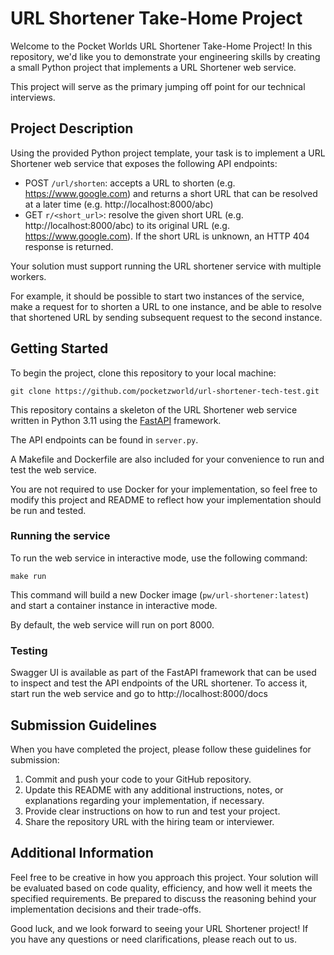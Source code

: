 # URL Shortener Take-Home Project
Welcome to the Pocket Worlds URL Shortener Take-Home Project! In this repository, we'd like you to demonstrate your
engineering skills by creating a small Python project that implements a URL Shortener web service.

This project will serve as the primary jumping off point for our technical interviews.

## Project Description
Using the provided Python project template, your task is to implement a URL Shortener web service that exposes
the following API endpoints:

* POST `/url/shorten`: accepts a URL to shorten (e.g. https://www.google.com) and returns a short URL that 
  can be resolved at a later time (e.g. http://localhost:8000/abc)
* GET `r/<short_url>`: resolve the given short URL (e.g. http://localhost:8000/abc) to its original URL
  (e.g. https://www.google.com). If the short URL is unknown, an HTTP 404 response is returned.

Your solution must support running the URL shortener service with multiple workers.

For example, it should be possible  to start two instances of the service, make a request for to shorten a URL
to one instance, and be able to resolve that shortened URL by sending subsequent request to the second instance. 

## Getting Started

To begin the project, clone this repository to your local machine:

```commandline
git clone https://github.com/pocketzworld/url-shortener-tech-test.git
```

This repository contains a skeleton of the URL Shortener web service written in Python 3.11
using the [FastAPI](https://fastapi.tiangolo.com/) framework.

The API endpoints can be found in `server.py`.

A Makefile and Dockerfile are also included for your convenience to run and test the web service.

You are not required to use Docker for your implementation, so feel free to modify this project and README
to reflect how your implementation should be run and tested.

### Running the service

To run the web service in interactive mode, use the following command:
```commandline
make run
```

This command will build a new Docker image (`pw/url-shortener:latest`) and start a container
instance in interactive mode.

By default, the web service will run on port 8000.

### Testing

Swagger UI is available as part of the FastAPI framework that can be used to inspect and test
the API endpoints of the URL shortener. To access it, start run the web service and go to http://localhost:8000/docs

## Submission Guidelines
When you have completed the project, please follow these guidelines for submission:

1. Commit and push your code to your GitHub repository.
2. Update this README with any additional instructions, notes, or explanations regarding your implementation, if necessary.
3. Provide clear instructions on how to run and test your project.
4. Share the repository URL with the hiring team or interviewer.

## Additional Information
Feel free to be creative in how you approach this project. Your solution will be evaluated based on code quality,
efficiency, and how well it meets the specified requirements. Be prepared to discuss the reasoning behind your
implementation decisions and their trade-offs.

Good luck, and we look forward to seeing your URL Shortener project! If you have any questions or need
clarifications, please reach out to us.
